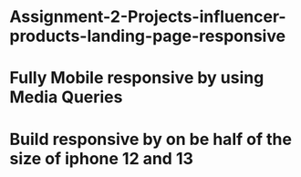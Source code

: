# Assignment-2-Projects-influencer-products-landing-page-responsive
# Fully Mobile responsive by using Media Queries
# Build responsive by on be half of the size of iphone 12 and 13
